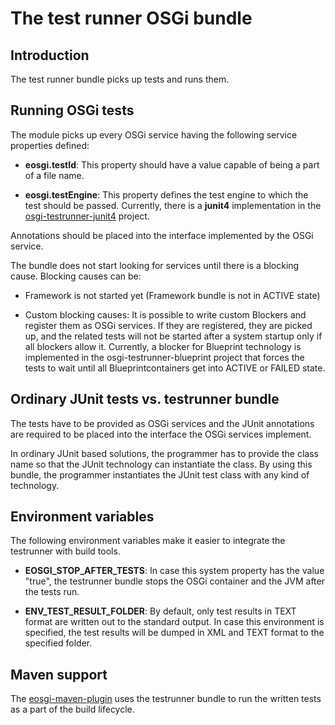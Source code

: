 The test runner OSGi bundle
===========================

Introduction
------------

The test runner bundle picks up tests and runs them.


Running OSGi tests
------------------

The module picks up every OSGi service having the following service
properties defined:

 - **eosgi.testId**: This property should have a value capable of being a
   part of a file name. 

 - **eosgi.testEngine**: This property defines the test engine to which the
   test should be passed. Currently, there is a **junit4** implementation
   in the [osgi-testrunner-junit4][1] project.
   
Annotations should be placed into the interface implemented by the OSGi 
service.

The bundle does not start looking for services until there is a blocking
cause. Blocking causes can be:

  - Framework is not started yet (Framework bundle is not in ACTIVE state)

  - Custom blocking causes: It is possible to write custom Blockers and
    register them as OSGi services. If they are registered, they are picked 
    up, and the related tests will not be started after a system startup only
    if all blockers allow it. Currently, a blocker for Blueprint technology
    is implemented in the osgi-testrunner-blueprint project that forces
    the tests to wait until all Blueprintcontainers get into ACTIVE or
    FAILED state.


Ordinary JUnit tests vs. testrunner bundle
------------------------------------------

The tests have to be provided as OSGi services and the JUnit annotations
are required to be placed into the interface the OSGi services implement.

In ordinary JUnit based solutions, the programmer has to provide the class
name so that the JUnit technology can instantiate the class. By using this
bundle, the programmer instantiates the JUnit test class with any kind
of technology.


Environment variables
---------------------

The following environment variables make it easier to integrate the
testrunner with build tools.


  - **EOSGI_STOP_AFTER_TESTS**: In case this system property has the value
    "true", the testrunner bundle stops the OSGi container and the JVM
    after the tests run.

  - **ENV_TEST_RESULT_FOLDER**: By default, only test results in TEXT format
    are written out to the standard output. In case this environment is
    specified, the test results will be dumped in XML and TEXT format to
    the specified folder. 


Maven support
-------------

The [eosgi-maven-plugin][2] uses the testrunner bundle to run the written
tests as a part of the build lifecycle.


[1]: https://github.com/everit-org/osgi-testrunner-junit4
[2]: https://github.com/everit-org/eosgi-maven-plugin
